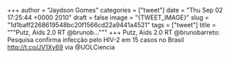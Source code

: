 
+++
author = "Jaydson Gomes"
categories = ["tweet"]
date = "Thu Sep 02 17:25:44 +0000 2010"
draft = false
image = "{TWEET_IMAGE}"
slug = "1d1baff2268619548bc20f1566cd22a9441a4521"
tags = ["tweet"]
title = """Putz, Aids 2.0 RT @brunob..."""
+++
Putz, Aids 2.0 RT @brunobarreto: Pesquisa confirma infecção pelo HIV-2 em 15 casos no Brasil http://t.co/JV1Xy69 via @UOLCiencia
